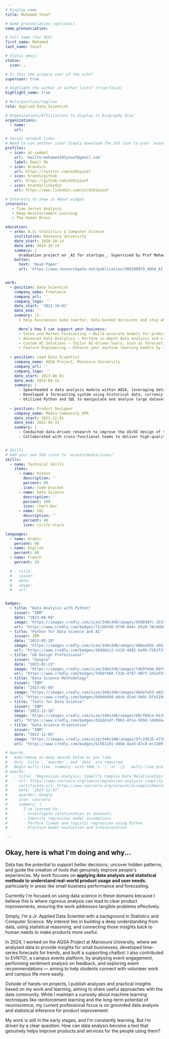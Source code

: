 ```yaml
---
# Display name
title: Mohamed Yosef

# Name pronunciation (optional)
name_pronunciation: 

# Full name (for SEO)
first_name: Mohamed
last_name: Yosef

# Status emoji
status:
  icon: ☕️

# Is this the primary user of the site?
superuser: true

# Highlight the author in author lists? (true/false)
highlight_name: true

# Role/position/tagline
role: Applied Data Scientist

# Organizations/Affiliations to display in Biography blox
organizations:
  - name: 
    url: 

# Social network links
# Need to use another icon? Simply download the SVG icon to your `assets/media/icons/` folder.
profiles:
  - icon: at-symbol
    url: 'mailto:mohamed101yosef@gmail.com'
    label: Email Me
  - icon: brands/x
    url: https://twitter.com/m101yosef
  - icon: brands/github
    url: https://github.com/m101yosef
  - icon: brands/linkedin
    url: https://www.linkedin.com/in/m101yosef

# Interests to show in About widget
interests:
   - Time Series Analysis
   - Deep Reinforcement Learning
   - The Human Brain 

education:
  - area: B.Sc Statistics & Computer Science
    institution: Mansoura University
    date_start: 2020-10-14
    date_end: 2024-10-14
    summary: |
      Graduation project on _AI for startups_. Supervised by Prof Mohamed Ibrahim.
    button:
      text: 'Read Paper'
      url: 'https://www.researchgate.net/publication/380290979_AQSA_AI_for_Startups'


work:
  - position: Data Scientist
    company_name: Freelance
    company_url: ''
    company_logo: ''
    date_start: '2022-10-01'
    date_end: ''
    summary: |2-
      I help businesses make smarter, data-backed decisions and stay ahead of the competition by extracting actionable insights from their data.

      Here’s how I can support your business:
      - Sales and Market Forecasting – Build accurate models for predicting sales trends, interest rates, and market behaviours to inform strategic decisions. 
      - Advanced Data Analytics – Perform in-depth data analysis and visualizations to help you understand your business performance and customer behaviours.
      - Custom AI Solutions – Tailor AI-driven tools, such as forecasting systems, to automate business processes, improving efficiency and driving growth.
      - Feature Engineering – Enhance your machine learning models by refining the input data for higher accuracy and better performance.
  
  - position: Lead Data Scientist 
    company_name: AQSA Project, Mansoura University
    company_url: ''
    company_logo: ''
    date_start: 2023-08-01
    date_end: 2024-04-15
    summary: |
      - Spearheaded a data analysis module within AQSA, leveraging data pre-processing techniques and statistical analysis to extract actionable insights for small businesses.
      - Developed a forecasting system using historical data, currency exchange rates, and market trends to provide predictive insights into sales and business growth.
      - Utilized Python and SQL to manipulate and analyse large datasets streamlining the decision-making process for business stakeholders.
  
  - position: Product Designer
    company_name: Media Community DPR
    date_start: 2021-11-01
    date_end: 2022-05-15
    summary: |
      - Conducted data-driven research to improve the UX/UI design of the company’s digital products, ensuring the platform was optimized for user engagement. 
      - Collaborated with cross-functional teams to deliver high-quality design and prototype solutions


# Skills
# Add your own SVG icons to `assets/media/icons/`
skills:
  - name: Technical Skills
    items:
      - name: Python
        description: ''
        percent: 80
        icon: code-bracket
      - name: Data Science
        description: ''
        percent: 100
        icon: chart-bar
      - name: SQL
        description: ''
        percent: 40
        icon: circle-stack

languages:
  - name: Arabic
    percent: 90
  - name: English
    percent: 80
  - name: French
    percent: 20

  # - title: 
  #   issuer: 
  #   date: 
  #   image: 
  #   url: 


badges: 
  - title: "Data Analysis with Python"
    issuer: "IBM"
    date: "2023-08-04"
    image: "https://images.credly.com/size/340x340/images/950038fc-2519-4f79-8827-f71caf0f5095/image.png"
    url: "https://www.credly.com/badges/71cbb5d0-df49-444c-8520-78cddb6eb963/public_url"
  - title: "Python for Data Science and AI"
    issuer: IBM
    date: "2023-05-20"
    image: "https://images.credly.com/size/340x340/images/40bee502-a5b3-4365-90e7-57eed5067594/image.png"
    url: "https://www.credly.com/badges/184662c2-e120-4d82-ba95-f262f2425f50/public_url"
  - title: "UX Design Professional"
    issuer: "Google"
    date: "2023-02-23"
    image: "https://images.credly.com/size/340x340/images/f4b9febb-69f6-46d8-8797-1e504ebfe0f8/GCC_badge_UX_1000x1000.png"
    url: "https://www.credly.com/badges/7d58f460-f31b-4fb7-907f-2d2af5d5051f/public_url"
  - title: "Data Science Methodology"
    issuer: "IBM"
    date: "2023-01-04"
    image: "https://images.credly.com/size/340x340/images/46defa53-a922-47bd-94ea-b43488f5cd8a/Data_Science_Methodology_Foundational.png"
    url: "https://www.credly.com/badges/640ddddd-e8c6-42e6-949c-8fa519aedfb7/public_url"
  - title: "Tools for Data Science"
    issuer: "IBM"
    date: "2022-12-28"
    image: 'https://images.credly.com/size/340x340/images/60cf69ce-6129-425d-9a42-7732fa07da1e/Tools_for_Data_Science_Foundational.png'
    url: "https://www.credly.com/badges/d1bd41df-f063-47ce-929d-1d4bda44e70e/public_url"
  - title: "Data Science Orientation"
    issuer: "IBM"
    date: "2022-12-05"
    image: "https://images.credly.com/size/340x340/images/5fc2d535-e716-46c4-881a-f4822b8da0e5/Cognitive_Class_-_What_is_Data_Science.png"
    url: "https://www.credly.com/badges/b1581101-d4b8-4ac6-87c8-ec1109769fcd/public_url"

# Awards.
#   Add/remove as many awards below as you like.
#   Only `title`, `awarder`, and `date` are required.
#   Begin multi-line `summary` with YAML's `|` or `|2-` multi-line prefix and indent 2 spaces below.
# awards:
#   - title: 'Regression Analysis: Simplify Complex Data Relationships'
#     url: https://www.coursera.org/learn/regression-analysis-simplify-complex-data-relationships
#     certificate_url: https://www.coursera.org/account/accomplishments/verify/ZWENJ32JPU8T
#     date: '2023-12-07'
#     awarder: Google
#     icon: coursera
#     summary: |
#       I've learned to: 
#       - Investigate relationships in datasets
#       - Identify regression model assumptions 
#       - Perform linear and logistic regression using Python
#       - Practice model evaluation and interpretation

---
```

## Okay, here is what I'm doing and why...

Data has the potential to support better decisions, uncover hidden patterns, and guide the creation of tools that genuinely improve people's experiences. My work focuses on **applying data analysis and statistical methods to understand real-world product usage and user needs**; particularly in areas like small business performance and forecasting.

Currently I'm focused on using data science in these domains because I believe this is where rigorous analysis can lead to clear product improvements, ensuring the work addresses tangible problems effectively.

Simply, I’m a Jr. Applied Data Scientist with a background in Statistics and Computer Science. My interest lies in building a deep understanding from data, using statistical reasoning, and connecting those insights back to human needs to make products more useful.

In 2024, I worked on the AQSA Project at Mansoura University, where we analysed data to provide insights for small businesses, developed time-series forecasts for trends, and built a supporting chatbot. I also contributed to EVNTO!, a campus events platform, by analysing event engagement, performing sentiment analysis on feedback, and exploring event recommendations — aiming to help students connect with volunteer work and campus life more easily.

Outside of hands-on projects, I publish analyses and practical insights based on my work and learning, aiming to share useful approaches with the data community. While I maintain a curiosity about machine learning techniques like reinforcement learning and the long-term potential of neuroscience, my current professional focus is on grounded data analysis and statistical inference for product improvement.

My work is still in the early stages, and I’m constantly learning. But I’m driven by a clear question: How can data analysis become a tool that genuinely helps improve products and services for the people using them?